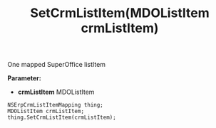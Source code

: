 ﻿---
uid: crmscript_ref_NSErpCrmListItemMapping_SetCrmListItem
title: SetCrmListItem(MDOListItem crmListItem)
intellisense: NSErpCrmListItemMapping.SetCrmListItem
keywords: NSErpCrmListItemMapping, GetCrmListItem
so.topic: reference
---

One mapped SuperOffice listItem

**Parameter:** 
 - **crmListItem** MDOListItem

```crmscript
NSErpCrmListItemMapping thing;
MDOListItem crmListItem;
thing.SetCrmListItem(crmListItem);
```

